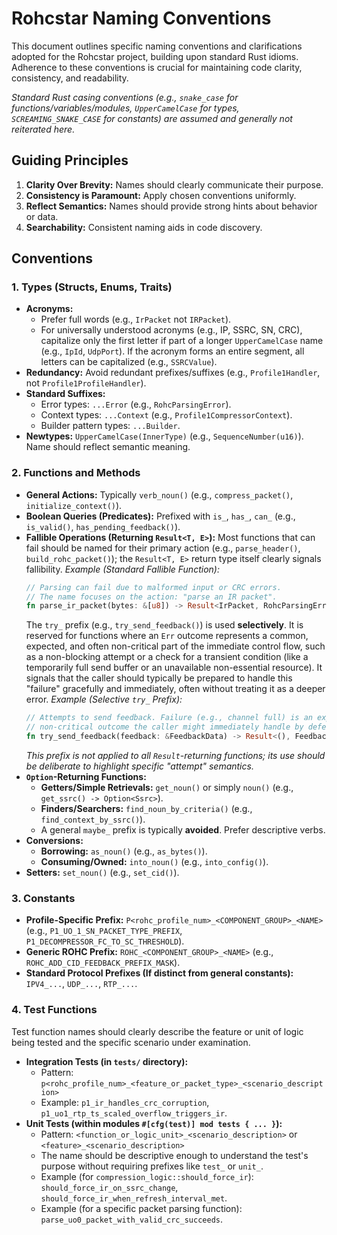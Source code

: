 # Rohcstar Naming Conventions

This document outlines specific naming conventions and clarifications adopted for the Rohcstar project, building upon standard Rust idioms. Adherence to these conventions is crucial for maintaining code clarity, consistency, and readability.

*Standard Rust casing conventions (e.g., `snake_case` for functions/variables/modules, `UpperCamelCase` for types, `SCREAMING_SNAKE_CASE` for constants) are assumed and generally not reiterated here.*

## Guiding Principles

1.  **Clarity Over Brevity:** Names should clearly communicate their purpose.
2.  **Consistency is Paramount:** Apply chosen conventions uniformly.
3.  **Reflect Semantics:** Names should provide strong hints about behavior or data.
4.  **Searchability:** Consistent naming aids in code discovery.

## Conventions

### 1. Types (Structs, Enums, Traits)

*   **Acronyms:**
    *   Prefer full words (e.g., `IrPacket` not `IRPacket`).
    *   For universally understood acronyms (e.g., IP, SSRC, SN, CRC), capitalize only the first letter if part of a longer `UpperCamelCase` name (e.g., `IpId`, `UdpPort`). If the acronym forms an entire segment, all letters can be capitalized (e.g., `SSRCValue`).
*   **Redundancy:** Avoid redundant prefixes/suffixes (e.g., `Profile1Handler`, not `Profile1ProfileHandler`).
*   **Standard Suffixes:**
    *   Error types: `...Error` (e.g., `RohcParsingError`).
    *   Context types: `...Context` (e.g., `Profile1CompressorContext`).
    *   Builder pattern types: `...Builder`.
*   **Newtypes:** `UpperCamelCase(InnerType)` (e.g., `SequenceNumber(u16)`). Name should reflect semantic meaning.

### 2. Functions and Methods

*   **General Actions:** Typically `verb_noun()` (e.g., `compress_packet()`, `initialize_context()`).
*   **Boolean Queries (Predicates):** Prefixed with `is_`, `has_`, `can_` (e.g., `is_valid()`, `has_pending_feedback()`).
*   **Fallible Operations (Returning `Result<T, E>`):**
    Most functions that can fail should be named for their primary action (e.g., `parse_header()`, `build_rohc_packet()`); the `Result<T, E>` return type itself clearly signals fallibility.
    *Example (Standard Fallible Function):*
    ```rust
    // Parsing can fail due to malformed input or CRC errors.
    // The name focuses on the action: "parse an IR packet".
    fn parse_ir_packet(bytes: &[u8]) -> Result<IrPacket, RohcParsingError>;
    ```
    The `try_` prefix (e.g., `try_send_feedback()`) is used **selectively**. It is reserved for functions where an `Err` outcome represents a common, expected, and often non-critical part of the immediate control flow, such as a non-blocking attempt or a check for a transient condition (like a temporarily full send buffer or an unavailable non-essential resource). It signals that the caller should typically be prepared to handle this "failure" gracefully and immediately, often without treating it as a deeper error.
    *Example (Selective `try_` Prefix):*
    ```rust
    // Attempts to send feedback. Failure (e.g., channel full) is an expected,
    // non-critical outcome the caller might immediately handle by deferring.
    fn try_send_feedback(feedback: &FeedbackData) -> Result<(), FeedbackError>;
    ```
    *This prefix is not applied to all `Result`-returning functions; its use should be deliberate to highlight specific "attempt" semantics.*
*   **`Option`-Returning Functions:**
    *   **Getters/Simple Retrievals:** `get_noun()` or simply `noun()` (e.g., `get_ssrc() -> Option<Ssrc>`).
    *   **Finders/Searchers:** `find_noun_by_criteria()` (e.g., `find_context_by_ssrc()`).
    *   A general `maybe_` prefix is typically **avoided**. Prefer descriptive verbs.
*   **Conversions:**
    *   **Borrowing:** `as_noun()` (e.g., `as_bytes()`).
    *   **Consuming/Owned:** `into_noun()` (e.g., `into_config()`).
*   **Setters:** `set_noun()` (e.g., `set_cid()`).

### 3. Constants

*   **Profile-Specific Prefix:** `P<rohc_profile_num>_<COMPONENT_GROUP>_<NAME>` (e.g., `P1_UO_1_SN_PACKET_TYPE_PREFIX`, `P1_DECOMPRESSOR_FC_TO_SC_THRESHOLD`).
*   **Generic ROHC Prefix:** `ROHC_<COMPONENT_GROUP>_<NAME>` (e.g., `ROHC_ADD_CID_FEEDBACK_PREFIX_MASK`).
*   **Standard Protocol Prefixes (If distinct from general constants):** `IPV4_...`, `UDP_...`, `RTP_...`.

### 4. Test Functions

Test function names should clearly describe the feature or unit of logic being tested and the specific scenario under examination.

*   **Integration Tests (in `tests/` directory):**
    *   Pattern: `p<rohc_profile_num>_<feature_or_packet_type>_<scenario_description>`
    *   Example: `p1_ir_handles_crc_corruption`, `p1_uo1_rtp_ts_scaled_overflow_triggers_ir`.
*   **Unit Tests (within modules `#[cfg(test)] mod tests { ... }`):**
    *   Pattern: `<function_or_logic_unit>_<scenario_description>` or `<feature>_<scenario_description>`
    *   The name should be descriptive enough to understand the test's purpose without requiring prefixes like `test_` or `unit_`.
    *   Example (for `compression_logic::should_force_ir`): `should_force_ir_on_ssrc_change`, `should_force_ir_when_refresh_interval_met`.
    *   Example (for a specific packet parsing function): `parse_uo0_packet_with_valid_crc_succeeds`.
